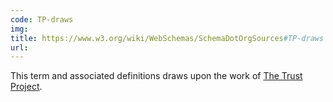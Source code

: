 ```yaml
---
code: TP-draws
img:
title: https://www.w3.org/wiki/WebSchemas/SchemaDotOrgSources#TP-draws
url:
---
```

This term and associated definitions draws upon the work of [The Trust Project](http://thetrustproject.org/).
